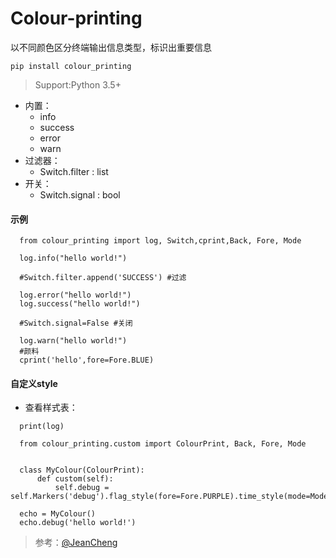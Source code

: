 # Colour-printing
以不同颜色区分终端输出信息类型，标识出重要信息
```
pip install colour_printing
```
> Support:Python 3.5+
- 内置： 
  - info 
  - success 
  - error 
  - warn
- 过滤器：
  - Switch.filter : list
- 开关：
  - Switch.signal : bool
#### 示例
```
  from colour_printing import log, Switch,cprint,Back, Fore, Mode

  log.info("hello world!")

  #Switch.filter.append('SUCCESS') #过滤

  log.error("hello world!")
  log.success("hello world!")

  #Switch.signal=False #关闭

  log.warn("hello world!")
  #颜料
  cprint('hello',fore=Fore.BLUE)

```
#### 自定义style
- 查看样式表： 
```
  print(log)
```
```
  from colour_printing.custom import ColourPrint, Back, Fore, Mode


  class MyColour(ColourPrint):
      def custom(self):
          self.debug = self.Markers('debug').flag_style(fore=Fore.PURPLE).time_style(mode=Mode.INVERT).message_style(fore=Fore.YELLOW)

  echo = MyColour()
  echo.debug('hello world!')

```


> 参考：[@JeanCheng](https://blog.csdn.net/gatieme/article/details/45439671)
